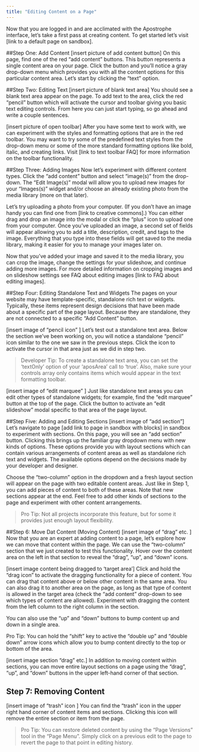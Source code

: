 ```yaml
---
title: "Editing Content on a Page"
---
```


Now that you are logged in and are acclimated with the Apostrophe interface, let’s take a first pass at creating content. To get started let’s visit [link to a default page on sandbox].

##Step One: Add Content
[insert picture of add content button]
On this page, find one of the red “add content” buttons. This button represents a single content area on your page. Click the button and you’ll notice a gray drop-down menu which provides you with all the content options for this particular content area. Let’s start by clicking the “text” option.

##Step Two: Editing Text
[insert picture of blank text area]
You should see a blank text area appear on the page.  To add text to the area, click the red “pencil” button which will activate the cursor and toolbar giving you basic text editing controls. From here you can just start typing, so go ahead and write a couple sentences.

[insert picture of open toolbar]
After you have some text to work with, we can experiment with the styles and formatting options that are in the red toolbar. You may want to try some of the predefined text styles from the drop-down menu or some of the more standard formatting options like bold, italic, and creating links. Visit [link to text toolbar FAQ] for more information on the toolbar functionality.

##Step Three: Adding Images
Now let’s experiment with different content types. Click the “add content” button and select “image(s)” from the drop-down. The “Edit Image(s)” modal will allow you to upload new images for your “Images(s)” widget and/or choose an already existing photo from the media library (more on that later).

Let’s try uploading a photo from your computer. (If you don’t have an image handy you can find one from [link to creative commons].) You can either drag and  drop an image into the modal or click the “plus” icon to upload one from your computer. Once you’ve uploaded an image, a second set of fields will appear allowing you to add a title, description, credit, and tags to the image. Everything that you type into these fields will get saved to the media library, making it easier for you to manage your images later on.

Now that you’ve added your image and saved it to the media library, you can crop the image, change the settings for your slideshow, and continue adding more images. For more detailed information on cropping images and on slideshow settings see FAQ about editing images [link to FAQ about editing images].

##Step Four: Editing Standalone Text and Widgets
The pages on your website may have template-specific, standalone rich text or widgets. Typically, these items represent design decisions that have been made about a specific part of the page layout. Because they are standalone, they are not connected to a specific “Add Content” button.

[insert image of “pencil icon” ]
Let’s test out a standalone text area. Below the section we’ve been working on, you will notice a standalone “pencil” icon similar to the one we saw in the previous steps. Click the icon to activate the cursor in that area just as we did in step two.

> Developer Tip: To create a standalone text area, you can set the ‘textOnly’ option of your ‘aposArea’ call to ‘true’. Also, make sure your controls array only contains items which would appear in the text formatting toolbar.

[insert image of “edit marquee” ]
Just like standalone text areas you can edit other types of standalone widgets; for example, find the “edit marquee” button at the top of the page. Click the button to activate an “edit slideshow” modal specific to that area of the page layout.

##Step Five: Adding and Editing Sections
[insert image of “add section”]
Let’s navigate to page [add link to page in sandbox with blocks] in sandbox to experiment with sections. On this page, you will see an “add section” button. Clicking this brings up the familiar gray dropdown menu with new kinds of options. These options provide you with layout sections which can contain various arrangements of content areas as well as standalone rich text and widgets. The available options depend on the decisions made by your developer and designer.

Choose the “two-column” option in the dropdown and a fresh layout section will appear on the page with two editable content areas. Just like in Step 1, you can add pieces of content to both of these areas. Note that new sections appear at the end. Feel free to add other kinds of sections to the page and experiment with other content arrangements.

>Pro Tip: Not all projects incorporate this feature, but for some it provides just enough layout flexibility.


##Step 6: Move Dat Content (Moving Content)
[insert image of “drag” etc. ]
Now that you are an expert at adding content to a page, let’s explore how we can move that content within the page. We can use the “two-column” section that we just created to test this functionality. Hover over the content area on the left in that section to reveal the “drag”, “up”, and “down” icons.

[insert image content being dragged to ‘target area’]
Click and hold the “drag icon” to activate the dragging functionality for a piece of content. You can drag that content above or below other content in the same area. You can also drag it to another area on the page, as long as that type of content is allowed in the target area (check the “add content” drop-down to see which types of content are allowed). Experiment with dragging the content from the left column to the right column in the section.

You can also use the “up” and “down” buttons to bump content up and down in a single area.

Pro Tip: You can hold the “shift” key to active the “double up” and “double down” arrow icons which allow you to bump content directly to the top or bottom of the area.

[insert image section “drag” etc.]
In addition to moving content within sections, you can move entire layout sections on a page using the “drag”, “up”, and “down” buttons in the upper left-hand corner of that section.

## Step 7: Removing Content
[insert image of “trash” icon ]
You can find the “trash” icon in the upper right hand corner of content items and sections. Clicking this icon will remove the entire section or item from the page.

> Pro Tip: You can restore deleted content by using the “Page Versions” tool in the “Page Menu”. Simply click on a previous edit to the page to revert the page to that point in editing history.
